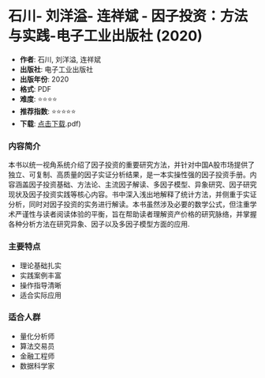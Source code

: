 # 石川- 刘洋溢- 连祥斌 - 因子投资：方法与实践-电子工业出版社 (2020)

- **作者**: 石川, 刘洋溢, 连祥斌
- **出版社**: 电子工业出版社
- **出版年份**: 2020
- **格式**: PDF
- **难度**: ⭐⭐⭐⭐
- **推荐指数**: ⭐⭐⭐⭐⭐
- **下载**: [点击下载](https://quant-wiki.com/pdf/%E7%9F%B3%E5%B7%9D_%2520%E5%88%98%E6%B4%8B%E6%BA%A2_%2520%E8%BF%9E%E7%A5%A5%E6%96%8C%2520-%2520%E5%9B%A0%E5%AD%90%E6%8A%95%E8%B5%84%EF%BC%9A%E6%96%B9%E6%B3%95%E4%B8%8E%E5%AE%9E%E8%B7%B5-%E7%94%B5%E5%AD%90%E5%B7%A5%E4%B8%9A%E5%87%BA%E7%89%88%E7%A4%BE%2520%282020.pdf).pdf)

### 内容简介

本书以统一视角系统介绍了因子投资的重要研究方法，并针对中国A股市场提供了独立、可复制、高质量的因子实证分析结果，是一本实操性强的因子投资手册。内容涵盖因子投资基础、方法论、主流因子解读、多因子模型、异象研究、因子研究现状及因子投资实践等核心内容。书中深入浅出地解释了统计方法，并侧重于实证分析，同时对因子投资的实务进行解读。本书虽然涉及必要的数学公式，但注重学术严谨性与读者阅读体验的平衡，旨在帮助读者理解资产价格的研究脉络，并掌握各种分析方法在研究异象、因子以及多因子模型方面的应用.

### 主要特点

- 理论基础扎实
- 实践案例丰富
- 操作指导清晰
- 适合实际应用

### 适合人群

- 量化分析师
- 算法交易员
- 金融工程师
- 数据科学家